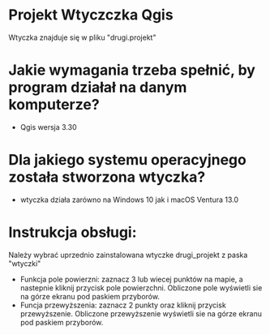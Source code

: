 # Projekt Wtyczczka Qgis
Wtyczka znajduje się w pliku "drugi.projekt"

# Jakie wymagania trzeba spełnić, by program działał na danym komputerze?
- Qgis wersja 3.30

# Dla jakiego systemu operacyjnego została stworzona wtyczka?
- wtyczka działa zarówno na Windows 10 jak i macOS Ventura 13.0

# Instrukcja obsługi: 
Należy wybrać uprzednio zainstalowana wtyczke drugi_projekt z paska "wtyczki"
- Funkcja pole powierzni: zaznacz 3 lub wiecej punktów na mapie, a nastepnie kliknij przycisk pole powierzchni.
Obliczone pole wyświetli sie na górze ekranu pod paskiem przyborów.
- Funcja przewyższenia: zaznacz 2 punkty oraz kliknij przycisk przewyższenie.
Obliczone przewyższenie wyświetli sie na górze ekranu pod paskiem przyborów.



    
